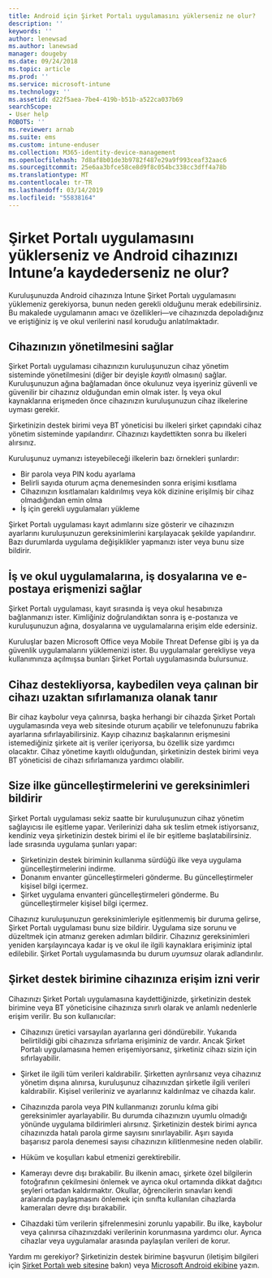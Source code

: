 ```yaml
---
title: Android için Şirket Portalı uygulamasını yüklerseniz ne olur?
description: ''
keywords: ''
author: lenewsad
ms.author: lanewsad
manager: dougeby
ms.date: 09/24/2018
ms.topic: article
ms.prod: ''
ms.service: microsoft-intune
ms.technology: ''
ms.assetid: d22f5aea-7be4-419b-b51b-a522ca037b69
searchScope:
- User help
ROBOTS: ''
ms.reviewer: arnab
ms.suite: ems
ms.custom: intune-enduser
ms.collection: M365-identity-device-management
ms.openlocfilehash: 7d8af8b01de3b9782f487e29a9f993ceaf32aac6
ms.sourcegitcommit: 25e6aa3bfce58ce8d9f8c054bc338cc3dff4a78b
ms.translationtype: MT
ms.contentlocale: tr-TR
ms.lasthandoff: 03/14/2019
ms.locfileid: "55838164"
---
```

# <a name="what-happens-if-you-install-the-company-portal-app-and-enroll-your-android-device-in-intune"></a>Şirket Portalı uygulamasını yüklerseniz ve Android cihazınızı Intune’a kaydederseniz ne olur?

Kuruluşunuzda Android cihazınıza Intune Şirket Portalı uygulamasını yüklemeniz gerekiyorsa, bunun neden gerekli olduğunu merak edebilirsiniz. Bu makalede uygulamanın amacı ve özellikleri&mdash;ve cihazınızda depoladığınız ve eriştiğiniz iş ve okul verilerini nasıl koruduğu anlatılmaktadır.

## <a name="gets-your-device-managed"></a>Cihazınızın yönetilmesini sağlar
Şirket Portalı uygulaması cihazınızın kuruluşunuzun cihaz yönetim sisteminde yönetilmesini (diğer bir deyişle *kayıtlı* olmasını) sağlar. Kuruluşunuzun ağına bağlamadan önce okulunuz veya işyeriniz güvenli ve güvenilir bir cihazınız olduğundan emin olmak ister. İş veya okul kaynaklarına erişmeden önce cihazınızın kuruluşunuzun cihaz ilkelerine uyması gerekir. 

Şirketinizin destek birimi veya BT yöneticisi bu ilkeleri şirket çapındaki cihaz yönetim sisteminde yapılandırır. Cihazınızı kaydettikten sonra bu ilkeleri alırsınız. 

Kuruluşunuz uymanızı isteyebileceği ilkelerin bazı örnekleri şunlardır:
* Bir parola veya PIN kodu ayarlama
* Belirli sayıda oturum açma denemesinden sonra erişimi kısıtlama
* Cihazınızın kısıtlamaları kaldırılmış veya kök dizinine erişilmiş bir cihaz olmadığından emin olma
* İş için gerekli uygulamaları yükleme

Şirket Portalı uygulaması kayıt adımlarını size gösterir ve cihazınızın ayarlarını kuruluşunuzun gereksinimlerini karşılayacak şekilde yapılandırır. Bazı durumlarda uygulama değişiklikler yapmanızı ister veya bunu size bildirir.

## <a name="gives-you-access-to-work-and-school-apps-work-files-and-email"></a>İş ve okul uygulamalarına, iş dosyalarına ve e-postaya erişmenizi sağlar
Şirket Portalı uygulaması, kayıt sırasında iş veya okul hesabınıza bağlanmanızı ister. Kimliğiniz doğrulandıktan sonra iş e-postanıza ve kuruluşunuzun ağına, dosyalarına ve uygulamalarına erişim elde edersiniz. 

Kuruluşlar bazen Microsoft Office veya Mobile Threat Defense gibi iş ya da güvenlik uygulamalarını yüklemenizi ister. Bu uygulamalar gerekliyse veya kullanımınıza açılmışsa bunları Şirket Portalı uygulamasında bulursunuz.

## <a name="lets-you-remotely-reset-a-lost-or-stolen-device-if-device-supports-it"></a>Cihaz destekliyorsa, kaybedilen veya çalınan bir cihazı uzaktan sıfırlamanıza olanak tanır
Bir cihaz kaybolur veya çalınırsa, başka herhangi bir cihazda Şirket Portalı uygulamasında veya web sitesinde oturum açabilir ve telefonunuzu fabrika ayarlarına sıfırlayabilirsiniz. Kayıp cihazınız başkalarının erişmesini istemediğiniz şirkete ait iş veriler içeriyorsa, bu özellik size yardımcı olacaktır. Cihaz yönetime kayıtlı olduğundan, şirketinizin destek birimi veya BT yöneticisi de cihazı sıfırlamanıza yardımcı olabilir.  

## <a name="notifies-you-of-policy-updates-and-requirements"></a>Size ilke güncelleştirmelerini ve gereksinimleri bildirir
Şirket Portalı uygulaması sekiz saatte bir kuruluşunuzun cihaz yönetim sağlayıcısı ile eşitleme yapar. Verilerinizi daha sık teslim etmek istiyorsanız, kendiniz veya şirketinizin destek birimi el ile bir eşitleme başlatabilirsiniz. İade sırasında uygulama şunları yapar:  
* Şirketinizin destek biriminin kullanıma sürdüğü ilke veya uygulama güncelleştirmelerini indirme.  
* Donanım envanter güncelleştirmeleri gönderme. Bu güncelleştirmeler kişisel bilgi içermez.  
* Şirket uygulama envanteri güncelleştirmeleri gönderme. Bu güncelleştirmeler kişisel bilgi içermez.  

Cihazınız kuruluşunuzun gereksinimleriyle eşitlenmemiş bir duruma gelirse, Şirket Portalı uygulaması bunu size bildirir. Uygulama size sorunu ve düzeltmek için atmanız gereken adımları bildirir. Cihazınız gereksinimleri yeniden karşılayıncaya kadar iş ve okul ile ilgili kaynaklara erişiminiz iptal edilebilir. Şirket Portalı uygulamasında bu durum *uyumsuz* olarak adlandırılır. 

## <a name="permits-company-support-access-to-your-device"></a>Şirket destek birimine cihazınıza erişim izni verir
Cihazınızı Şirket Portalı uygulamasına kaydettiğinizde, şirketinizin destek birimine veya BT yöneticisine cihazınıza sınırlı olarak ve anlamlı nedenlerle erişim verilir. Bu son kullanıcılar:  

* Cihazınızı üretici varsayılan ayarlarına geri döndürebilir. Yukarıda belirtildiği gibi cihazınıza sıfırlama erişiminiz de vardır. Ancak Şirket Portalı uygulamasına hemen erişemiyorsanız, şirketiniz cihazı sizin için sıfırlayabilir.  

* Şirket ile ilgili tüm verileri kaldırabilir. Şirketten ayrılırsanız veya cihazınız yönetim dışına alınırsa, kuruluşunuz cihazınızdan şirketle ilgili verileri kaldırabilir. Kişisel verileriniz ve ayarlarınız kaldırılmaz ve cihazda kalır.  

* Cihazınızda parola veya PIN kullanmanızı zorunlu kılma gibi gereksinimler ayarlayabilir. Bu durumda cihazınızın uyumlu olmadığı yönünde uygulama bildirimleri alırsınız. Şirketinizin destek birimi ayrıca cihazınızda hatalı parola girme sayısını sınırlayabilir. Aşırı sayıda başarısız parola denemesi sayısı cihazınızın kilitlenmesine neden olabilir.  

* Hüküm ve koşulları kabul etmenizi gerektirebilir.  

* Kamerayı devre dışı bırakabilir. Bu ilkenin amacı, şirkete özel bilgilerin fotoğrafının çekilmesini önlemek ve ayrıca okul ortamında dikkat dağıtıcı şeyleri ortadan kaldırmaktır. Okullar, öğrencilerin sınavları kendi aralarında paylaşmasını önlemek için sınıfta kullanılan cihazlarda kameraları devre dışı bırakabilir.  

* Cihazdaki tüm verilerin şifrelenmesini zorunlu yapabilir. Bu ilke, kaybolur veya çalınırsa cihazınızdaki verilerinin korunmasına yardımcı olur. Ayrıca cihazlar veya uygulamalar arasında paylaşılan verileri de korur.  

Yardım mı gerekiyor? Şirketinizin destek birimine başvurun (iletişim bilgileri için [Şirket Portalı web sitesine](https://go.microsoft.com/fwlink/?linkid=2010980) bakın) veya <a href="mailto:wintunedroidfbk@microsoft.com?subject=I'm having trouble installing the Company Portal app on my Android device&body=Describe the issue you're experiencing here.">Microsoft Android ekibine</a> yazın.

